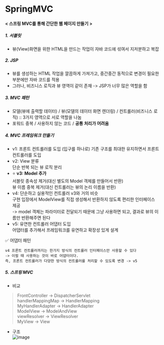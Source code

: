 # SpringMVC
#### < 스프링 MVC를 통해 간단한 웹 페이지 만들기 > 

##### 1. 서블릿 
- 뷰(View)화면을 위한 HTML을 만드는 작업이 자바 코드에 섞여서 지저분하고 복잡

##### 2. JSP
- 뷰를 생성하는 HTML 작업을 깔끔하게 가져가고, 중간중간 동적으로 변경이 필요한 부분에만 자바 코드를 적용
- 그러나, 비즈니스 로직과 뷰 영역이 같이 존재 -> JSP가 너무 많은 역할을 함 

##### 3. MVC 패턴 
- 모델(뷰에 출력할 데이터) / 뷰(모델의 데이터 화면 렌더링) / 컨트롤러(비즈니스 로직) :: 3가지 영역으로 서로 역할을 나눔
- 포워드 중복 / 사용하지 않는 코드 / **공통 처리가 어려움**

##### 4. MVC 프레임워크 만들기
- v1: 프론트 컨트롤러를 도입 (입구를 하나로) 
  기존 구조를 최대한 유지하면서 프론트 컨트롤러를 도입  
- v2: View 분류  
  단순 반복 되는 뷰 로직 분리  
- ⭐️ **v3: Model 추가**   
  서블릿 종속성 제거(대신 별도의 Model 객체를 만들어서 반환)   
  뷰 이름 중복 제거(대신 컨트롤러는 뷰의 논리 이름을 반환)  
- v4: 단순하고 실용적인 컨트롤러 
  v3와 거의 비슷     
  구현 입장에서 ModelView를 직접 생성해서 반환하지 않도록 편리한 인터페이스 제공  
  -> model 객체는 파라미터로 전달되기 때문에 그냥 사용하면 되고, 결과로 뷰의 이름만 반환해주면 된다  
- v5: 유연한 컨트롤러 어댑터 도입  
  어댑터를 추가해서 프레임워크를 유연하고 확장성 있게 설계  
  
✅ 어댑터 패턴 
```
v4 프론트 컨트롤러까지는 한가지 방식의 컨트롤러 인터페이스만 사용할 수 있다   
-> 이럴 때 사용하는 것이 바로 어댑터이다. 
즉, 프론트 컨트롤러가 다양한 방식의 컨트롤러를 처리할 수 있도록 변경 -> v5
```

##### 5. 스프링 MVC

- 비교 
>FrontController -> DispatcherServlet   
handlerMappingMap -> HandlerMapping   
MyHandlerAdapter -> HandlerAdapter   
ModelView -> ModelAndView   
viewResolver -> ViewResolver  
MyView -> View    

- 구조   
![image](https://user-images.githubusercontent.com/60590737/160222701-b80df947-df42-4455-923f-c1f0af8979c1.png)


